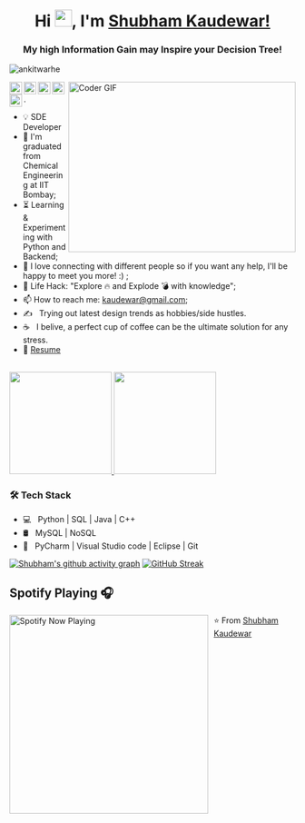 <h1 align="center"> Hi <img src="https://raw.githubusercontent.com/MartinHeinz/MartinHeinz/master/wave.gif" width="30px">, I'm <a href="https://shubhamkaudewar.github.io/">Shubham Kaudewar!</a></h1>
<h3 align="center">My high Information Gain may Inspire your Decision Tree!</h3>

<p align="left"> <img src="https://komarev.com/ghpvc/?username=ritizsaini&label=Views&color=blue&style=plastic" alt="ankitwarhe" /> </p>



<img align="right" src="https://media.giphy.com/media/SWoSkN6DxTszqIKEqv/giphy.gif" alt="Coder GIF" width="400" height="300">


<a href="https://twitter.com/shubhamkaudewar">
  <img align="left" alt="Ritiz Saini | Twitter" width="22px" src="https://cdn.jsdelivr.net/npm/simple-icons@v3/icons/twitter.svg" />
</a>
<a href="https://www.linkedin.com/in/shubham-kaudewar-736ab6137/">
  <img align="left" alt="Ritiz's LinkdeIN" width="22px" src="https://cdn.jsdelivr.net/npm/simple-icons@v3/icons/linkedin.svg" />
</a>
<a href="https://www.instagram.com/__tyrion_lannister_/">
  <img align="left" alt="Ritiz's Instagram" width="22px" src="https://cdn.jsdelivr.net/npm/simple-icons@v3/icons/instagram.svg" />
</a>
<a href="mailto: kaudewar@gmail.com">
  <img align="left" alt="Ritiz's Email" width="22px" src="https://cdn.jsdelivr.net/npm/simple-icons@v3/icons/gmail.svg" />
</a>
<a href="https://t.me/Lasergamer26269">
  <img align="left" alt="Ritiz's Telegram" width="22px" src="https://cdn.jsdelivr.net/npm/simple-icons@v3/icons/telegram.svg" />
</a>

.


- :bulb: SDE Developer
- :telescope: I'm graduated from Chemical Engineering at IIT Bombay;
- :hourglass_flowing_sand: Learning & Experimenting with Python and Backend;
- 💬 I love connecting with different people so if you want any help, I'll be happy to meet you more! :) ;
- :dart: Life Hack: "Explore :fire: and Explode :bomb: with knowledge";
- 📫 How to reach me: kaudewar@gmail.com;
- ✍️ &nbsp; Trying out latest design trends as hobbies/side hustles.
- ☕ &nbsp; I belive, a perfect cup of coffee can be the ultimate solution for any stress. 
- 📝 [Resume](https://drive.google.com/file/d/1cPOzCne9rq2OkPIYOlNk7wQEuZOKmSSp/view) <br>



<br/>

<a href="https://github.com/shubhamkaudewar">
  <img height="180em" src="https://github-readme-stats.vercel.app/api?username=shubhamkaudewar&theme=default&show_icons=true" />
  <img height="180em" src="https://github-readme-stats.vercel.app/api/top-langs/?username=shubhamkaudewar&theme=default&layout=compact" />
</a>

<br/>

<h3>🛠 Tech Stack</h3>

- 💻 &nbsp; Python | SQL | Java | C++  
- 🛢 &nbsp; MySQL | NoSQL
- 🔧 &nbsp; PyCharm | Visual Studio code | Eclipse | Git

 
<!-- ACTIVITY GRAPH TRACKER -->
[![Shubham's github activity graph](https://github-readme-activity-graph.vercel.app/graph?username=ShubhamKaudewar&theme=green)](https://github.com/ShubhamKaudewar/github-readme-activity-graph)
[![GitHub Streak](https://streak-stats.demolab.com?user=ShubhamKaudewar&theme=green-nur)](https://git.io/streak-stats)
## Spotify Playing 🎧



[<img src="https://spotify-now-playing.satyu.vercel.app/api/spotify-playing" alt="Spotify Now Playing" width="350" style="float: left; margin-right: 10px;" />](https://open.spotify.com/user/31ukpkp67msyxts3t3pwqaj5qriq)

⭐️ From [Shubham Kaudewar](https://github.com/shubhamkaudewar)
